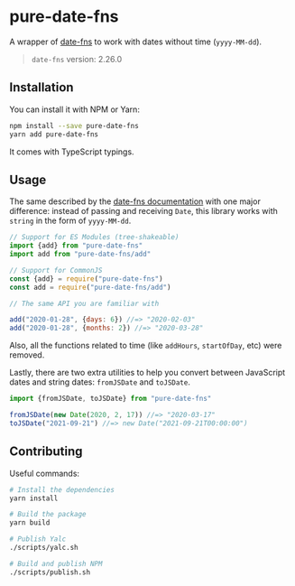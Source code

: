 # pure-date-fns

A wrapper of [date-fns](https://www.npmjs.com/package/date-fns) to work with dates without time (`yyyy-MM-dd`).

> `date-fns` version: 2.26.0

## Installation

You can install it with NPM or Yarn:

```bash
npm install --save pure-date-fns
yarn add pure-date-fns
```

It comes with TypeScript typings.

## Usage

The same described by the [date-fns documentation](https://date-fns.org/docs/Getting-Started) with one major difference: instead of passing and receiving `Date`, this library works with `string` in the form of `yyyy-MM-dd`.

```js
// Support for ES Modules (tree-shakeable)
import {add} from "pure-date-fns"
import add from "pure-date-fns/add"

// Support for CommonJS
const {add} = require("pure-date-fns")
const add = require("pure-date-fns/add")

// The same API you are familiar with

add("2020-01-28", {days: 6}) //=> "2020-02-03"
add("2020-01-28", {months: 2}) //=> "2020-03-28"
```

Also, all the functions related to time (like `addHours`, `startOfDay`, etc) were removed.

Lastly, there are two extra utilities to help you convert between JavaScript dates and string dates: `fromJSDate` and `toJSDate`.

```js
import {fromJSDate, toJSDate} from "pure-date-fns"

fromJSDate(new Date(2020, 2, 17)) //=> "2020-03-17"
toJSDate("2021-09-21") //=> new Date("2021-09-21T00:00:00")
```

## Contributing

Useful commands:

```bash
# Install the dependencies
yarn install

# Build the package
yarn build

# Publish Yalc
./scripts/yalc.sh

# Build and publish NPM
./scripts/publish.sh
```
